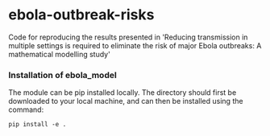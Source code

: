 # ebola-outbreak-risks

Code for reproducing the results presented in 'Reducing transmission in multiple settings is required to eliminate the risk of major Ebola outbreaks: A mathematical modelling study'

### Installation of ebola_model

The module can be pip installed locally. The directory should first be downloaded to your local machine, and can then be installed using the command:

```console
pip install -e .
```

